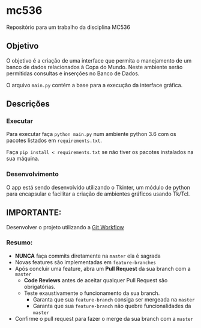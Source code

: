 # mc536
Repositório para um trabalho da disciplina MC536
## Objetivo
O objetivo é a criação de uma interface que permita o manejamento de um banco de dados relacionados à Copa do Mundo.
Neste ambiente serão permitidas consultas e inserções no Banco de Dados.

O arquivo `main.py` contém a base para a execução da interface gráfica.
## Descrições
### Executar
Para executar faça `python main.py` num ambiente python 3.6 com os pacotes listados em `requirements.txt`.

Faça `pip install < requirements.txt` se não tiver os pacotes instalados na sua máquina.

### Desenvolvimento
O app está sendo desenvolvido utilizando o Tkinter, um módulo de python para encapsular e facilitar a criação de
ambientes gráficos usando Tk/Tcl.
## IMPORTANTE:
Desenvolver o projeto utilizando a [Git Workflow](https://guides.github.com/introduction/flow/) 
### Resumo:
* **NUNCA** faça commits diretamente na `master` ela é sagrada
* Novas features são implementadas em `feature-branches` 
* Após concluir uma feature, abra um **Pull Request** da sua branch com a `master`
  * **Code Reviews** antes de aceitar qualquer Pull Request são obrigatórias.
  * Teste exaustivamente o funcionamento da sua branch.
    * Garanta que sua `feature-branch` consiga ser mergeada na `master`
    * Garanta que sua `feature-branch` não quebre funcionalidades da `master`
* Confirme o pull request para fazer o merge da sua branch com a `master`
